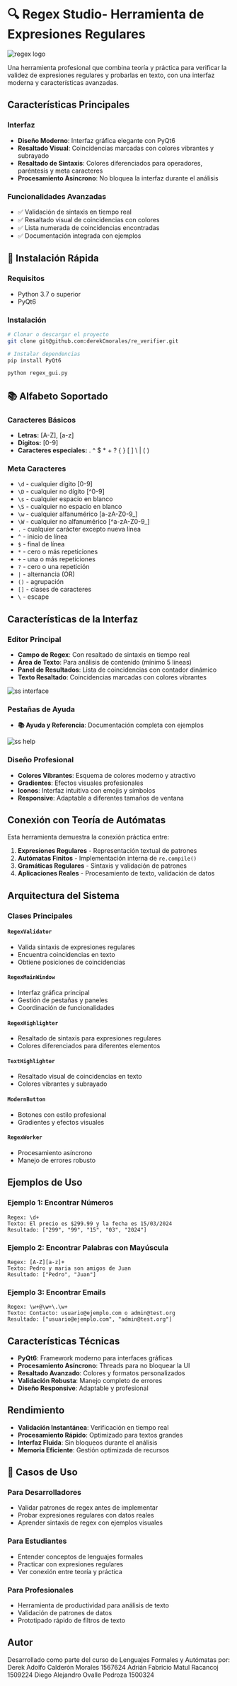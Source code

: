 # 🔍 Regex Studio- Herramienta de Expresiones Regulares

![regex logo](https://github.com/derekCmorales/re_verifier/blob/main/regex_logo.png)

Una herramienta profesional que combina teoría y práctica para verificar la validez de expresiones regulares y probarlas en texto, con una interfaz moderna y características avanzadas.

## Características Principales

### Interfaz

- **Diseño Moderno**: Interfaz gráfica elegante con PyQt6
- **Resaltado Visual**: Coincidencias marcadas con colores vibrantes y subrayado
- **Resaltado de Sintaxis**: Colores diferenciados para operadores, paréntesis y meta caracteres
- **Procesamiento Asíncrono**: No bloquea la interfaz durante el análisis

### Funcionalidades Avanzadas

- ✅ Validación de sintaxis en tiempo real
- ✅ Resaltado visual de coincidencias con colores
- ✅ Lista numerada de coincidencias encontradas
- ✅ Documentación integrada con ejemplos

## 🚀 Instalación Rápida

### Requisitos

- Python 3.7 o superior
- PyQt6

### Instalación

```bash
# Clonar o descargar el proyecto
git clone git@github.com:derekCmorales/re_verifier.git

# Instalar dependencias
pip install PyQt6

```

```bash
python regex_gui.py
```

## 📚 Alfabeto Soportado

### Caracteres Básicos

- **Letras:** [A-Z], [a-z]
- **Dígitos:** [0-9]
- **Caracteres especiales:** . ^ $ \* + ? { } [ ] \ | ( )

### Meta Caracteres

- `\d` - cualquier dígito [0-9]
- `\D` - cualquier no dígito [^0-9]
- `\s` - cualquier espacio en blanco
- `\S` - cualquier no espacio en blanco
- `\w` - cualquier alfanumérico [a-zA-Z0-9_]
- `\W` - cualquier no alfanumérico [^a-zA-Z0-9_]
- `.` - cualquier carácter excepto nueva línea
- `^` - inicio de línea
- `$` - final de línea
- `*` - cero o más repeticiones
- `+` - una o más repeticiones
- `?` - cero o una repetición
- `|` - alternancia (OR)
- `()` - agrupación
- `[]` - clases de caracteres
- `\` - escape

## Características de la Interfaz

### Editor Principal

- **Campo de Regex**: Con resaltado de sintaxis en tiempo real
- **Área de Texto**: Para análisis de contenido (mínimo 5 líneas)
- **Panel de Resultados**: Lista de coincidencias con contador dinámico
- **Texto Resaltado**: Coincidencias marcadas con colores vibrantes

![ss interface](https://github.com/derekCmorales/re_verifier/blob/main/ss-interface.png)

### Pestañas de Ayuda

- **📚 Ayuda y Referencia**: Documentación completa con ejemplos

![ss help](https://github.com/derekCmorales/re_verifier/blob/main/ss-help.png)

### Diseño Profesional

- **Colores Vibrantes**: Esquema de colores moderno y atractivo
- **Gradientes**: Efectos visuales profesionales
- **Iconos**: Interfaz intuitiva con emojis y símbolos
- **Responsive**: Adaptable a diferentes tamaños de ventana

## Conexión con Teoría de Autómatas

Esta herramienta demuestra la conexión práctica entre:

1. **Expresiones Regulares** - Representación textual de patrones
2. **Autómatas Finitos** - Implementación interna de `re.compile()`
3. **Gramáticas Regulares** - Sintaxis y validación de patrones
4. **Aplicaciones Reales** - Procesamiento de texto, validación de datos

## Arquitectura del Sistema

### Clases Principales

#### `RegexValidator`

- Valida sintaxis de expresiones regulares
- Encuentra coincidencias en texto
- Obtiene posiciones de coincidencias

#### `RegexMainWindow`

- Interfaz gráfica principal
- Gestión de pestañas y paneles
- Coordinación de funcionalidades

#### `RegexHighlighter`

- Resaltado de sintaxis para expresiones regulares
- Colores diferenciados para diferentes elementos

#### `TextHighlighter`

- Resaltado visual de coincidencias en texto
- Colores vibrantes y subrayado

#### `ModernButton`

- Botones con estilo profesional
- Gradientes y efectos visuales

#### `RegexWorker`

- Procesamiento asíncrono
- Manejo de errores robusto

## Ejemplos de Uso

### Ejemplo 1: Encontrar Números

```
Regex: \d+
Texto: El precio es $299.99 y la fecha es 15/03/2024
Resultado: ["299", "99", "15", "03", "2024"]
```

### Ejemplo 2: Encontrar Palabras con Mayúscula

```
Regex: [A-Z][a-z]+
Texto: Pedro y maria son amigos de Juan
Resultado: ["Pedro", "Juan"]
```

### Ejemplo 3: Encontrar Emails

```
Regex: \w+@\w+\.\w+
Texto: Contacto: usuario@ejemplo.com o admin@test.org
Resultado: ["usuario@ejemplo.com", "admin@test.org"]
```

## Características Técnicas

- **PyQt6**: Framework moderno para interfaces gráficas
- **Procesamiento Asíncrono**: Threads para no bloquear la UI
- **Resaltado Avanzado**: Colores y formatos personalizados
- **Validación Robusta**: Manejo completo de errores
- **Diseño Responsive**: Adaptable y profesional

## Rendimiento

- **Validación Instantánea**: Verificación en tiempo real
- **Procesamiento Rápido**: Optimizado para textos grandes
- **Interfaz Fluida**: Sin bloqueos durante el análisis
- **Memoria Eficiente**: Gestión optimizada de recursos

## 🎯 Casos de Uso

### Para Desarrolladores

- Validar patrones de regex antes de implementar
- Probar expresiones regulares con datos reales
- Aprender sintaxis de regex con ejemplos visuales

### Para Estudiantes

- Entender conceptos de lenguajes formales
- Practicar con expresiones regulares
- Ver conexión entre teoría y práctica

### Para Profesionales

- Herramienta de productividad para análisis de texto
- Validación de patrones de datos
- Prototipado rápido de filtros de texto

## Autor

Desarrollado como parte del curso de Lenguajes Formales y Autómatas por:
Derek Adolfo Calderón Morales 1567624
Adrián Fabricio Matul Racancoj 1509224
Diego Alejandro Ovalle Pedroza 1500324
